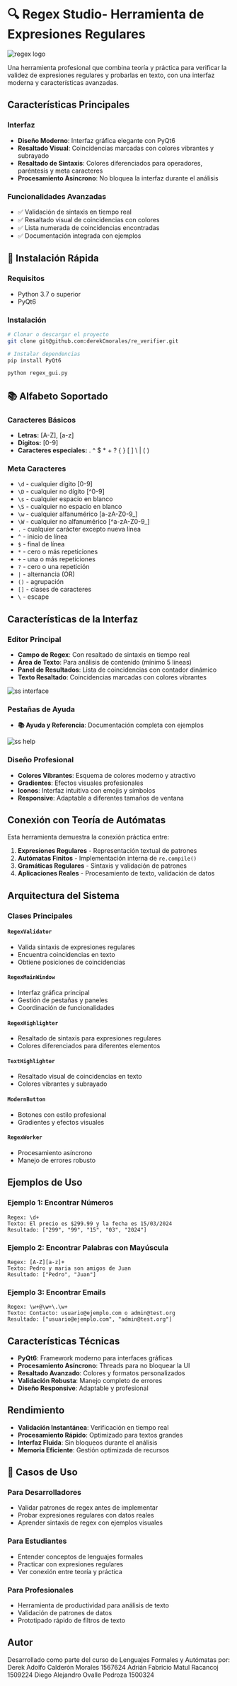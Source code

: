 # 🔍 Regex Studio- Herramienta de Expresiones Regulares

![regex logo](https://github.com/derekCmorales/re_verifier/blob/main/regex_logo.png)

Una herramienta profesional que combina teoría y práctica para verificar la validez de expresiones regulares y probarlas en texto, con una interfaz moderna y características avanzadas.

## Características Principales

### Interfaz

- **Diseño Moderno**: Interfaz gráfica elegante con PyQt6
- **Resaltado Visual**: Coincidencias marcadas con colores vibrantes y subrayado
- **Resaltado de Sintaxis**: Colores diferenciados para operadores, paréntesis y meta caracteres
- **Procesamiento Asíncrono**: No bloquea la interfaz durante el análisis

### Funcionalidades Avanzadas

- ✅ Validación de sintaxis en tiempo real
- ✅ Resaltado visual de coincidencias con colores
- ✅ Lista numerada de coincidencias encontradas
- ✅ Documentación integrada con ejemplos

## 🚀 Instalación Rápida

### Requisitos

- Python 3.7 o superior
- PyQt6

### Instalación

```bash
# Clonar o descargar el proyecto
git clone git@github.com:derekCmorales/re_verifier.git

# Instalar dependencias
pip install PyQt6

```

```bash
python regex_gui.py
```

## 📚 Alfabeto Soportado

### Caracteres Básicos

- **Letras:** [A-Z], [a-z]
- **Dígitos:** [0-9]
- **Caracteres especiales:** . ^ $ \* + ? { } [ ] \ | ( )

### Meta Caracteres

- `\d` - cualquier dígito [0-9]
- `\D` - cualquier no dígito [^0-9]
- `\s` - cualquier espacio en blanco
- `\S` - cualquier no espacio en blanco
- `\w` - cualquier alfanumérico [a-zA-Z0-9_]
- `\W` - cualquier no alfanumérico [^a-zA-Z0-9_]
- `.` - cualquier carácter excepto nueva línea
- `^` - inicio de línea
- `$` - final de línea
- `*` - cero o más repeticiones
- `+` - una o más repeticiones
- `?` - cero o una repetición
- `|` - alternancia (OR)
- `()` - agrupación
- `[]` - clases de caracteres
- `\` - escape

## Características de la Interfaz

### Editor Principal

- **Campo de Regex**: Con resaltado de sintaxis en tiempo real
- **Área de Texto**: Para análisis de contenido (mínimo 5 líneas)
- **Panel de Resultados**: Lista de coincidencias con contador dinámico
- **Texto Resaltado**: Coincidencias marcadas con colores vibrantes

![ss interface](https://github.com/derekCmorales/re_verifier/blob/main/ss-interface.png)

### Pestañas de Ayuda

- **📚 Ayuda y Referencia**: Documentación completa con ejemplos

![ss help](https://github.com/derekCmorales/re_verifier/blob/main/ss-help.png)

### Diseño Profesional

- **Colores Vibrantes**: Esquema de colores moderno y atractivo
- **Gradientes**: Efectos visuales profesionales
- **Iconos**: Interfaz intuitiva con emojis y símbolos
- **Responsive**: Adaptable a diferentes tamaños de ventana

## Conexión con Teoría de Autómatas

Esta herramienta demuestra la conexión práctica entre:

1. **Expresiones Regulares** - Representación textual de patrones
2. **Autómatas Finitos** - Implementación interna de `re.compile()`
3. **Gramáticas Regulares** - Sintaxis y validación de patrones
4. **Aplicaciones Reales** - Procesamiento de texto, validación de datos

## Arquitectura del Sistema

### Clases Principales

#### `RegexValidator`

- Valida sintaxis de expresiones regulares
- Encuentra coincidencias en texto
- Obtiene posiciones de coincidencias

#### `RegexMainWindow`

- Interfaz gráfica principal
- Gestión de pestañas y paneles
- Coordinación de funcionalidades

#### `RegexHighlighter`

- Resaltado de sintaxis para expresiones regulares
- Colores diferenciados para diferentes elementos

#### `TextHighlighter`

- Resaltado visual de coincidencias en texto
- Colores vibrantes y subrayado

#### `ModernButton`

- Botones con estilo profesional
- Gradientes y efectos visuales

#### `RegexWorker`

- Procesamiento asíncrono
- Manejo de errores robusto

## Ejemplos de Uso

### Ejemplo 1: Encontrar Números

```
Regex: \d+
Texto: El precio es $299.99 y la fecha es 15/03/2024
Resultado: ["299", "99", "15", "03", "2024"]
```

### Ejemplo 2: Encontrar Palabras con Mayúscula

```
Regex: [A-Z][a-z]+
Texto: Pedro y maria son amigos de Juan
Resultado: ["Pedro", "Juan"]
```

### Ejemplo 3: Encontrar Emails

```
Regex: \w+@\w+\.\w+
Texto: Contacto: usuario@ejemplo.com o admin@test.org
Resultado: ["usuario@ejemplo.com", "admin@test.org"]
```

## Características Técnicas

- **PyQt6**: Framework moderno para interfaces gráficas
- **Procesamiento Asíncrono**: Threads para no bloquear la UI
- **Resaltado Avanzado**: Colores y formatos personalizados
- **Validación Robusta**: Manejo completo de errores
- **Diseño Responsive**: Adaptable y profesional

## Rendimiento

- **Validación Instantánea**: Verificación en tiempo real
- **Procesamiento Rápido**: Optimizado para textos grandes
- **Interfaz Fluida**: Sin bloqueos durante el análisis
- **Memoria Eficiente**: Gestión optimizada de recursos

## 🎯 Casos de Uso

### Para Desarrolladores

- Validar patrones de regex antes de implementar
- Probar expresiones regulares con datos reales
- Aprender sintaxis de regex con ejemplos visuales

### Para Estudiantes

- Entender conceptos de lenguajes formales
- Practicar con expresiones regulares
- Ver conexión entre teoría y práctica

### Para Profesionales

- Herramienta de productividad para análisis de texto
- Validación de patrones de datos
- Prototipado rápido de filtros de texto

## Autor

Desarrollado como parte del curso de Lenguajes Formales y Autómatas por:
Derek Adolfo Calderón Morales 1567624
Adrián Fabricio Matul Racancoj 1509224
Diego Alejandro Ovalle Pedroza 1500324
